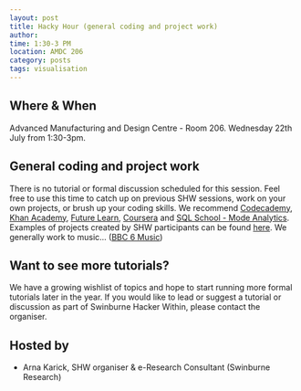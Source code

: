 ```yaml
---
layout: post
title: Hacky Hour (general coding and project work)
author: 
time: 1:30-3 PM
location: AMDC 206
category: posts
tags: visualisation
---
```


## Where & When

Advanced Manufacturing and Design Centre - Room 206. Wednesday 22th July from 1:30-3pm.

## General coding and project work

There is no tutorial or formal discussion scheduled for this
session. Feel free to use this time to catch up on previous SHW
sessions, work on your own projects, or brush up your coding
skills. We recommend [Codecademy](http://www.codecademy.com), [Khan
Academy](https://www.khanacademy.org), [Future Learn](https://www.futurelearn.com), 
[Coursera](https://www.coursera.org) and [SQL School - Mode Analytics](http://sqlschool.modeanalytics.com). Examples of
projects created by SHW participants can be found
[here](http://thehackerwithin.github.io/swinburne/links.html). We
generally work to music... ([BBC 6
Music](http://www.bbc.co.uk/6music))


## Want to see more tutorials?

We have a growing wishlist of topics and hope to start running more
formal tutorials later in the year. If you would like to lead or
suggest a tutorial or discussion as part of Swinburne Hacker Within,
please contact the organiser.



## Hosted by

* Arna Karick, SHW organiser & e-Research Consultant (Swinburne Research)

